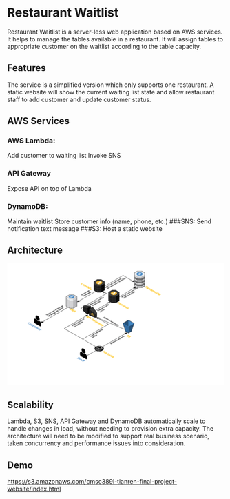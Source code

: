 # Restaurant Waitlist

Restaurant  Waitlist is a server-less web application based on AWS services. It helps  to  manage  the  tables  available  in  a  restaurant. It  will  assign  tables  to  appropriate  customer  on  the  waitlist  according  to  the  table  capacity.

## Features

The  service  is  a  simplified  version  which  only  supports  one  restaurant. A static website  will  show  the  current  waiting  list  state  and  allow  restaurant  staff  to  add  customer and update customer status.

## AWS Services
### AWS  Lambda:
Add  customer  to  waiting  list
Invoke  SNS  
### API  Gateway
Expose  API  on  top  of  Lambda
### DynamoDB:
Maintain  waitlist
Store  customer  info  (name,  phone,  etc.)
###SNS:
Send notification text message
###S3:
Host a static website

## Architecture
![screenshots](Waitlist_Architecture.png)

## Scalability
Lambda,  S3, SNS,  API  Gateway  and  DynamoDB automatically  scale  to  handle  changes  in  load,  without  needing  to  provision  extra  capacity. 
The  architecture  will  need  to  be  modified  to  support  real  business  scenario,  taken concurrency  and  performance  issues  into  consideration. 

## Demo
https://s3.amazonaws.com/cmsc389l-tianren-final-project-website/index.html


